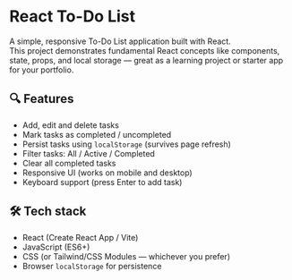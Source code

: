 # React To-Do List

A simple, responsive To-Do List application built with React.  
This project demonstrates fundamental React concepts like components, state, props, and local storage — great as a learning project or starter app for your portfolio.

## 🔍 Features
- Add, edit and delete tasks
- Mark tasks as completed / uncompleted
- Persist tasks using `localStorage` (survives page refresh)
- Filter tasks: All / Active / Completed
- Clear all completed tasks
- Responsive UI (works on mobile and desktop)
- Keyboard support (press Enter to add task)

## 🛠 Tech stack
- React (Create React App / Vite)
- JavaScript (ES6+)
- CSS (or Tailwind/CSS Modules — whichever you prefer)
- Browser `localStorage` for persistence




